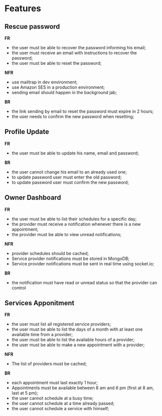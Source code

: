 # Features

## Rescue password

**FR**

- the user must be able to recover the password informing his email;
- the user must receive an email with instructions to recover the password;
- the user must be able to reset the password;

**NFR**

- use mailtrap in dev environment;
- use Amazon SES in a production environment;
- sending email should happen in the background jab;

**BR**

- the link sending by email to reset the password must expire in 2 hours;
- the user needs to confirm the new password when resetting;

## Profile Update

**FR**

- the user must be able to update his name, email and password;

**BR**

- the user cannot change his email to an already used one;
- to update password user must enter the old password;
- to update password user must confirm the new password;

## Owner Dashboard

**FR**

- the user must be able to list their schedules for a specific day;
- the provider must receive a notification whenever there is a new appointment;
- the provider must be able to view unread notifications;

**NFR**

- provider schedules should be cached;
- Service provider notifications must be stored in MongoDB;
- Service provider notifications must be sent in real time using socket.io;

**BR**

- the notification must have read or unread status so that the provider can control

## Services Apponitment

**FR**

- the user must list all registered service providers;
- the user must be able to list the days of a month with at least one available time from a provider;
- the user must be able to list the available hours of a provider;
- the user must be able to make a new appointment with a provider;

**NFR**

- The list of providers must be cached;

**BR**

- each appointment must last exactly 1 hour;
- Appointments must be available between 8 am and 6 pm (first at 8 am, last at 5 pm);
- the user cannot schedule at a busy time;
- the user cannot schedule at a time already passed;
- the user cannot schedule a service with himself;
